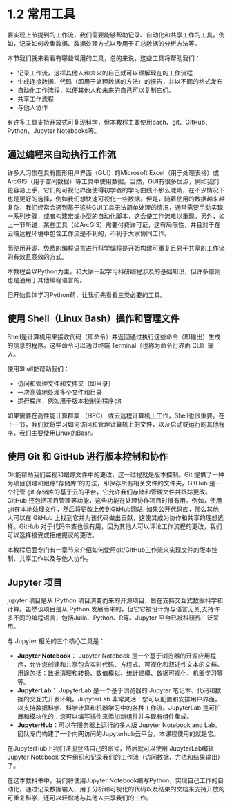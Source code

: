 # 1.2 常用工具

要实现上节提到的工作流，我们需要能够帮助记录、自动化和共享工作的工具。例如，记录如何收集数据、数据处理方式以及用于汇总数据的分析方法等。

本节我们就来看看有哪些常用的工具，总的来说，这些工具将帮助我们：

- 记录工作流，这样其他人和未来的自己就可以理解现在的工作流程
- 生成连接数据、代码（即用于处理数据的方法）的报告，并以不同的格式发布
- 自动化工作流程，以便其他人和未来的自己可以复制它们。
- 共享工作流程
- 与他人协作  

有许多工具支持开放式可复现科学，但本教程主要使用bash、git、GitHub、Python、Jupyter Notebooks等。

## 通过编程来自动执行工作流

许多人习惯在具有图形用户界面（GUI）的Microsoft Excel（用于处理表格）或ArcGIS（用于空间数据）等工具中使用数据。当然，GUI有很多优点，例如我们更容易上手，它们的可视化界面使得初学者的学习曲线不那么陡峭，在不少情况下也是更好的选择，例如我们想快速可视化一些数据。但是，随着使用的数据越来越复杂，我们经常会遇到基于这些GUI工具无法简单处理的情况，通常需要手动实现一系列步骤，或者构建宏或小型的自动化脚本，这会使工作流难以重现。另外，如上一节所说，某些工具（如ArcGIS）需要付费许可证，这有局限性，并且对于在云端远程环境中包含工作流是不利的，不利于大家协同工作。

而使用开源、免费的编程语言进行科学编程是开始构建可重复且易于共享的工作流的有效且高效的方式。

本教程会以Python为主，和大家一起学习科研编程涉及的基础知识，但许多原则也是通用于其他编程语言的。

但开始具体学习Python前，让我们先看看三类必要的工具。

## 使用 Shell（Linux Bash）操作和管理文件

Shell是计算机用来接收代码（即命令）并返回通过执行这些命令（即输出）生成的信息的程序。这些命令可以通过终端 Terminal（也称为命令行界面 CLI）输入。

使用Shell能帮助我们：

- 访问和管理文件和文件夹（即目录）
- 一次高效地处理多个文件和目录
- 运行程序，例如用于版本控制的程序git

如果需要在高性能计算群集 （HPC） 或云远程计算机上工作，Shell也很重要。在下一节，我们就将学习如何访问和管理计算机上的文件，以及启动或运行的其他程序，我们主要使用Linux的Bash。

## 使用 Git 和 GitHub 进行版本控制和协作

Git能帮助我们监视和跟踪文件中的更改，这一过程就是版本控制。Git 提供了一种为项目创建和跟踪“存储库”的方法，即保存所有相关文件的文件夹。GitHub 是一个托管 git 存储库的基于云的平台，它允许我们存储和管理文件并跟踪更改。GitHub 还包括项目管理等功能，这些功能在处理协作项目时很有用。例如，使用git在本地处理文件，然后将更改上传到GitHub网站. 如果公开代码库，那么其他人可以在 GitHub 上找到它并为该代码做出贡献，这使其成为协作和共享的理想选择。GitHub 对于代码审查也很有用，因为其他人可以评论工作流程的更改，我们可以选择接受或拒绝提议的更改。

本教程后面专门有一章节来介绍如何使用git/GitHub工作流来实现文件的版本控制、共享工作以及与他人协作。

## Jupyter 项目

jupyter 项目是从 IPython 项目演变而来的开源项目，旨在支持交互式数据科学和计算。虽然该项目是从 Python 发展而来的，但它它被设计为与语言无关,支持许多不同的编程语言，包括Julia、Python、R等。Jupyter 平台已被科研界广泛采用。

与 Jupyter 相关的三个核心工具是：

- **Jupyter Notebook**： Jupyter Notebook 是一个基于浏览器的开源应用程序，允许您创建和共享包含实时代码、方程式、可视化和叙述性文本的文档。用途包括：数据清理和转换、数值模拟、统计建模、数据可视化、机器学习等等。  
- **JupyterLab**： JupyterLab 是一个基于浏览器的 Jupyter 笔记本、代码和数据的交互式开发环境。JupyterLab 非常灵活：您可以配置和安排用户界面，以支持数据科学、科学计算和机器学习中的各种工作流。JupyterLab 是可扩展和模块化的：您可以编写插件来添加新组件并与现有组件集成。  
- **JupyterHub**：可以在服务器上运行的多人版 Jupyter Notebook and Lab。团队专门构建了一个内网访问的Jupyterhub云平台，本课程使用的就是它。

在JupyterHub上我们注册登陆自己的账号，然后就可以使用 JupyterLab编辑Jupyter Notebook 文件组织和记录我们的工作流（访问数据、方法和结果输出）了。

在这本教科书中，我们将使用Jupyter Notebook编写Python，实现自己工作的自动化，通过记录数据输入、用于分析和可视化的代码以及结果的文档来支持开放的可重复科学，还可以轻松地与其他人共享我们的工作。
